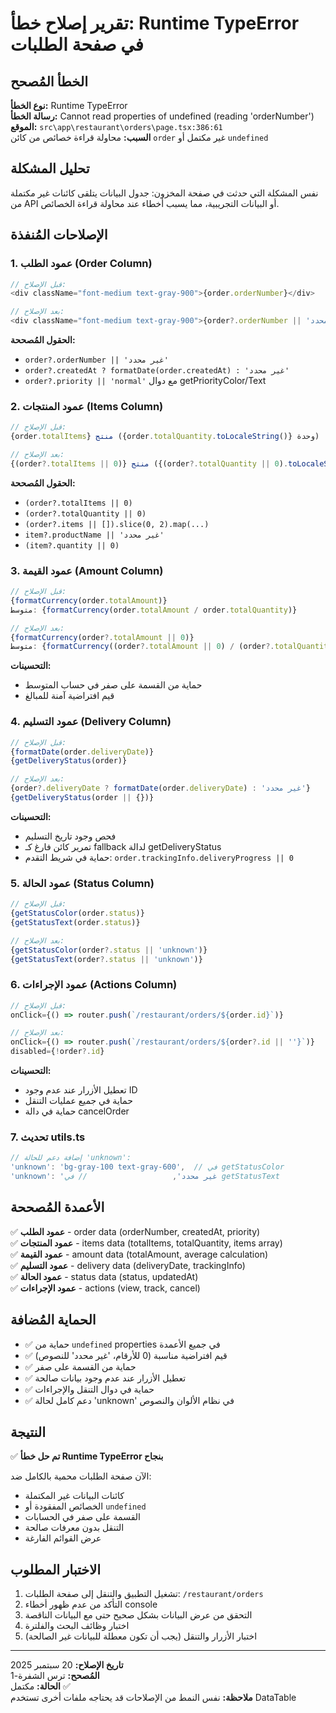 # تقرير إصلاح خطأ: Runtime TypeError في صفحة الطلبات

## الخطأ المُصحح

**نوع الخطأ:** Runtime TypeError  
**رسالة الخطأ:** Cannot read properties of undefined (reading 'orderNumber')  
**الموقع:** `src\app\restaurant\orders\page.tsx:386:61`  
**السبب:** محاولة قراءة خصائص من كائن `order` غير مكتمل أو `undefined`

## تحليل المشكلة

نفس المشكلة التي حدثت في صفحة المخزون: جدول البيانات يتلقى كائنات غير مكتملة من API أو البيانات التجريبية، مما يسبب أخطاء عند محاولة قراءة الخصائص.

## الإصلاحات المُنفذة

### 1. عمود الطلب (Order Column)
```typescript
// قبل الإصلاح:
<div className="font-medium text-gray-900">{order.orderNumber}</div>

// بعد الإصلاح:
<div className="font-medium text-gray-900">{order?.orderNumber || 'غير محدد'}</div>
```

**الحقول المُصححة:**
- `order?.orderNumber || 'غير محدد'`
- `order?.createdAt ? formatDate(order.createdAt) : 'غير محدد'`
- `order?.priority || 'normal'` مع دوال getPriorityColor/Text

### 2. عمود المنتجات (Items Column)
```typescript
// قبل الإصلاح:
{order.totalItems} منتج ({order.totalQuantity.toLocaleString()} وحدة)

// بعد الإصلاح:
{(order?.totalItems || 0)} منتج ({(order?.totalQuantity || 0).toLocaleString()} وحدة)
```

**الحقول المُصححة:**
- `(order?.totalItems || 0)`
- `(order?.totalQuantity || 0)`
- `(order?.items || []).slice(0, 2).map(...)`
- `item?.productName || 'غير محدد'`
- `(item?.quantity || 0)`

### 3. عمود القيمة (Amount Column)
```typescript
// قبل الإصلاح:
{formatCurrency(order.totalAmount)}
متوسط: {formatCurrency(order.totalAmount / order.totalQuantity)}

// بعد الإصلاح:
{formatCurrency(order?.totalAmount || 0)}
متوسط: {formatCurrency((order?.totalAmount || 0) / (order?.totalQuantity || 1))}
```

**التحسينات:**
- حماية من القسمة على صفر في حساب المتوسط
- قيم افتراضية آمنة للمبالغ

### 4. عمود التسليم (Delivery Column)
```typescript
// قبل الإصلاح:
{formatDate(order.deliveryDate)}
{getDeliveryStatus(order)}

// بعد الإصلاح:
{order?.deliveryDate ? formatDate(order.deliveryDate) : 'غير محدد'}
{getDeliveryStatus(order || {})}
```

**التحسينات:**
- فحص وجود تاريخ التسليم
- تمرير كائن فارغ كـ fallback لدالة getDeliveryStatus
- حماية في شريط التقدم: `order.trackingInfo.deliveryProgress || 0`

### 5. عمود الحالة (Status Column)
```typescript
// قبل الإصلاح:
{getStatusColor(order.status)}
{getStatusText(order.status)}

// بعد الإصلاح:
{getStatusColor(order?.status || 'unknown')}
{getStatusText(order?.status || 'unknown')}
```

### 6. عمود الإجراءات (Actions Column)
```typescript
// قبل الإصلاح:
onClick={() => router.push(`/restaurant/orders/${order.id}`)}

// بعد الإصلاح:
onClick={() => router.push(`/restaurant/orders/${order?.id || ''}`)}
disabled={!order?.id}
```

**التحسينات:**
- تعطيل الأزرار عند عدم وجود ID
- حماية في جميع عمليات التنقل
- حماية في دالة cancelOrder

### 7. تحديث utils.ts
```typescript
// إضافة دعم للحالة 'unknown':
'unknown': 'bg-gray-100 text-gray-600',  // في getStatusColor
'unknown': 'غير محدد',                   // في getStatusText
```

## الأعمدة المُصححة

✅ **عمود الطلب** - order data (orderNumber, createdAt, priority)  
✅ **عمود المنتجات** - items data (totalItems, totalQuantity, items array)  
✅ **عمود القيمة** - amount data (totalAmount, average calculation)  
✅ **عمود التسليم** - delivery data (deliveryDate, trackingInfo)  
✅ **عمود الحالة** - status data (status, updatedAt)  
✅ **عمود الإجراءات** - actions (view, track, cancel)  

## الحماية المُضافة

- ✅ حماية من `undefined` properties في جميع الأعمدة
- ✅ قيم افتراضية مناسبة (0 للأرقام، 'غير محدد' للنصوص)
- ✅ حماية من القسمة على صفر
- ✅ تعطيل الأزرار عند عدم وجود بيانات صالحة
- ✅ حماية في دوال التنقل والإجراءات
- ✅ دعم كامل لحالة 'unknown' في نظام الألوان والنصوص

## النتيجة

✅ **تم حل خطأ Runtime TypeError بنجاح**

الآن صفحة الطلبات محمية بالكامل ضد:
- كائنات البيانات غير المكتملة
- الخصائص المفقودة أو `undefined`
- القسمة على صفر في الحسابات
- التنقل بدون معرفات صالحة
- عرض القوائم الفارغة

## الاختبار المطلوب

1. تشغيل التطبيق والتنقل إلى صفحة الطلبات: `/restaurant/orders`
2. التأكد من عدم ظهور أخطاء console
3. التحقق من عرض البيانات بشكل صحيح حتى مع البيانات الناقصة
4. اختبار وظائف البحث والفلترة
5. اختبار الأزرار والتنقل (يجب أن تكون معطلة للبيانات غير الصالحة)

---

**تاريخ الإصلاح:** 20 سبتمبر 2025  
**المُصحح:** ترس الشفرة-1  
**الحالة:** مكتمل ✅  
**ملاحظة:** نفس النمط من الإصلاحات قد يحتاجه ملفات أخرى تستخدم DataTable

